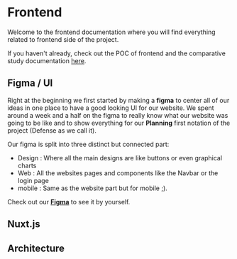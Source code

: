 # Frontend

Welcome to the frontend documentation where you will find everything related to frontend side of the project.

If you haven't already, check out the POC of frontend and the comparative study documentation [here](./POC.md#frontend).

## Figma / UI

Right at the beginning we first started by making a **figma** to center all of our ideas in one place to have a good looking UI for our website. We spent around a week and a half on the figma to really know what our website was going to be like and to show everything for our **Planning** first notation of the project (Defense as we call it).

Our figma is split into three distinct but connected part:
- Design : Where all the main designs are like buttons or even graphical charts
- Web : All the websites pages and components like the Navbar or the login page
- mobile : Same as the website part but for mobile ;).

Check out our [**Figma**](https://www.figma.com/design/SDi5Wr1talXN5o4wirUuSD/AREA-UI%2FUX?node-id=8-12&p=f&t=CF4lYEruvTCz68Un-0) to see it by yourself.

## Nuxt.js

## Architecture
